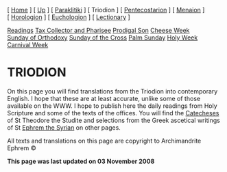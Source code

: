 \[ [Home](index.md) \] \[ [Up](liturgic.md) \] \[ [Paraklitiki](oktoich.md) \] \[ Triodion \] \[ [Pentecostarion](pentecos.md) \] \[ [Menaion](menaion.md) \] \[ [Horologion](horologion.md) \] \[ [Euchologion](eucholog.md) \] \[ [Lectionary](lectionary.md) \]

[Readings](readLent.md)
[Tax Collector and Pharisee](PubPharE.md)
[Prodigal Son](ProdigalE.md)
[Cheese Week](cheese_week.md)
[Sunday of Orthodoxy](sunday_of_orthodoxy.md)
[Sunday of the Cross](sunday_of_the_cross.md)
[Palm Sunday](palm.md)
[Holy Week](holyweek.md)
[Carnival Week](carnival_week.md)

TRIODION
========

On this page you will find translations from the Triodion into contemporary English. I hope that these are at least accurate, unlike some of those available on the WWW. I hope to publish here the daily readings from Holy Scripture and some of the texts of the offices. You will find the [Catecheses](theodore.md) of St Theodore the Studite and selections from the Greek ascetical writings of St [Ephrem the Syrian](ephrem.md) on other pages.

All texts and translations on this page are copyright to
Archimandrite Ephrem ©

**This page was last updated on 03 November 2008**
